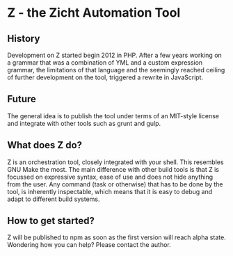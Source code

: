 # Z - the Zicht Automation Tool #

## History ##
Development on Z started begin 2012 in PHP. After a few years working on a grammar that was a combination of YML and
a custom expression grammar, the limitations of that language and the seemingly reached ceiling of further development
on the tool, triggered a rewrite in JavaScript.

## Future ##
The general idea is to publish the tool under terms of an MIT-style license and integrate with other tools such as
grunt and gulp.

## What does Z do? ##
Z is an orchestration tool, closely integrated with your shell. This resembles GNU Make the most. The main difference
with other build tools is that Z is focussed on expressive syntax, ease of use and does not hide anything from the user.
Any command (task or otherwise) that has to be done by the tool, is inherently inspectable, which means that it is easy
to debug and adapt to different build systems.

## How to get started? ##
Z will be published to npm as soon as the first version will reach alpha state. Wondering how you can help? Please
contact the author.

